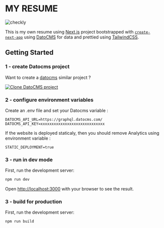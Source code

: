 # MY RESUME

![checkly](https://api.checklyhq.com/v1/badges/checks/b0fd8907-eae6-4c3f-8c79-f52d0da2667a?style=flat&theme=light)

This is my own resume using [Next.js](https://nextjs.org/) project bootstrapped with [`create-next-app`](https://github.com/vercel/next.js/tree/canary/packages/create-next-app) using [DatoCMS](https://www.datocms.com/) for data and prettied using [TailwindCSS](https://tailwindcss.com/docs/).

## Getting Started

### 1 - create Datocms project

Want to create a [datocms](https://www.datocms.com/) similar project ?

[![Clone DatoCMS project](https://dashboard.datocms.com/clone/button.svg)](https://dashboard.datocms.com/clone?projectId=96311&name=cv-thomas-couderc)

### 2 - configure environment variables

Create an .env file and set your Datocms variable :

```env
DATOCMS_API_URL=https://graphql.datocms.com/
DATOCMS_API_KEY=xxxxxxxxxxxxxxxxxxxxxxxxxxxxx
```

If the website is deployed staticaly, then you should remove Analytics using environment variable :

```env
STATIC_DEPLOYMENT=true
```

### 3 - run in dev mode

First, run the development server:

```bash
npm run dev
```

Open [http://localhost:3000](http://localhost:3000) with your browser to see the result.

### 3 - build for production

First, run the development server:

```bash
npm run build
```
